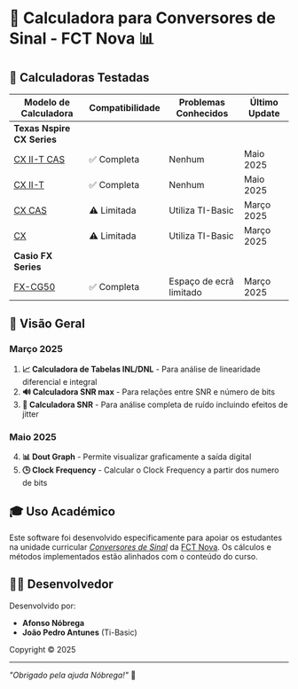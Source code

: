 # 🧮 Calculadora para Conversores de Sinal - FCT Nova 📊

## 🔄 Calculadoras Testadas

| Modelo de Calculadora | Compatibilidade | Problemas Conhecidos       | Último Update |
|------------------------|-----------------|-----------------------------|----------------|
| **Texas Nspire CX Series** ||||
| [CX II-T CAS](https://github.com/nobrega8/Conversores_Sinal_Scripts/blob/main/calculadoras/texas/tinspirecxiit.py) | ✅ Completa | Nenhum                  | Maio 2025     |
| [CX II-T](https://github.com/nobrega8/Conversores_Sinal_Scripts/blob/main/calculadoras/texas/tinspirecxiit.py)     | ✅ Completa | Nenhum                  | Maio 2025     |
| [CX CAS](https://github.com/nobrega8/Conversores_Sinal_Scripts/tree/main/calculadoras/texas/tinspirecx)      | ⚠️ Limitada | Utiliza TI-Basic        | Março 2025     |
| [CX](https://github.com/nobrega8/Conversores_Sinal_Scripts/tree/main/calculadoras/texas/tinspirecx)      | ⚠️ Limitada | Utiliza TI-Basic        | Março 2025     |
| **Casio FX Series** ||||
| [FX-CG50](https://github.com/nobrega8/Conversores_Sinal_Scripts/blob/main/calculadoras/casio/casiofxcg50.py)       | ✅ Completa | Espaço de ecrã limitado | Março 2025     |


## 📝 Visão Geral

### Março 2025

1. **📈 Calculadora de Tabelas INL/DNL** - Para análise de linearidade diferencial e integral
2. **🔊 Calculadora SNR max** - Para relações entre SNR e número de bits
3. **📲 Calculadora SNR** - Para análise completa de ruído incluindo efeitos de jitter

### Maio 2025

4. **📊 Dout Graph** - Permite visualizar graficamente a saída digital
5. **🕒 Clock Frequency** -  Calcular o Clock Frequency a partir dos numero de bits

## 🎓 Uso Académico

Este software foi desenvolvido especificamente para apoiar os estudantes na unidade curricular *[Conversores de Sinal](https://guia.unl.pt/pt/2024/fct/program/1068/course/12708)* da [FCT Nova](https://www.fct.unl.pt/). Os cálculos e métodos implementados estão alinhados com o conteúdo do curso.

## 👨‍💻 Desenvolvedor

Desenvolvido por:

- **Afonso Nóbrega**
- **João Pedro Antunes** (Ti-Basic)
  
Copyright © 2025

---

*"Obrigado pela ajuda Nóbrega!"* 🙏
